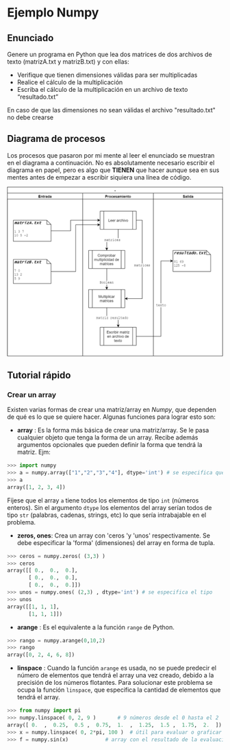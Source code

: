 # Ejemplo Numpy


## Enunciado

Genere un programa en Python que lea dos matrices de dos archivos de texto 
(matrizA.txt y matrizB.txt) y con ellas:

 - Verifique que tienen dimensiones válidas para ser multiplicadas
 - Realice el cálculo de la multiplicación
 - Escriba el cálculo de la multiplicación en un archivo de texto
   “resultado.txt”

En caso de que las dimensiones no sean válidas el archivo "resultado.txt" no 
debe crearse

## Diagrama de procesos

Los procesos que pasaron por mi mente al leer el enunciado se muestran en el 
diagrama a continuación. No es absolutamente necesario escribir el diagrama en 
papel, pero es algo que **TIENEN** que hacer aunque sea en sus mentes antes de 
empezar a escribir siquiera una línea de código.

![Diagrama procesos](https://github.com/Bangaa/experiencias-FCyP-1-2015/raw/numpy/10.-Numpy/diagram.png)

## Tutorial rápido

### Crear un array

Existen varias formas de crear una matriz/array en _Numpy_, que dependen de qué 
es lo que se quiere hacer. Algunas funciones para lograr esto son:

 * __array__ : Es la forma más básica de crear una matriz/array. Se le pasa 
   cualquier objeto que tenga la forma de un array. Recibe además argumentos 
   opcionales que pueden definir la forma que tendrá la matriz. Ejm:

```python console
>>> import numpy
>>> a = numpy.array(["1","2","3","4"], dtype='int') # se especifica que los elementos son de tipo entero
>>> a
array([1, 2, 3, 4])
```

Fíjese que el array `a` tiene todos los elementos de tipo `int` (números 
enteros). Sin el argumento `dtype` los elementos del array serían todos de tipo 
`str` (palabras, cadenas, strings, etc) lo que sería intrabajable en el 
problema.

 * __zeros, ones__: Crea un array con 'ceros 'y 'unos' respectivamente. Se debe 
   especificar la 'forma' (dimensiones) del array en forma de tupla.

```python console
>>> ceros = numpy.zeros( (3,3) )
>>> ceros
array([[ 0.,  0.,  0.],
       [ 0.,  0.,  0.],
       [ 0.,  0.,  0.]])
>>> unos = numpy.ones( (2,3) , dtype='int') # se especifica el tipo
>>> unos
array([[1, 1, 1],
       [1, 1, 1]])
```

 * __arange__ : Es el equivalente a la función `range` de Python.

```python console
>>> rango = numpy.arange(0,10,2)
>>> rango
array([0, 2, 4, 6, 8])
```

 * __linspace__ : Cuando la función `arange` es usada, no se puede predecir el 
   número de elementos que tendrá el array una vez creado, debido a la 
   precisión de los números flotantes. Para solucionar este problema se ocupa 
   la función `linspace`, que especifica la cantidad de elementos que tendrá el 
   array.

```python console
>>> from numpy import pi
>>> numpy.linspace( 0, 2, 9 )		# 9 números desde el 0 hasta el 2
array([ 0.  ,  0.25,  0.5 ,  0.75,  1.  ,  1.25,  1.5 ,  1.75,  2.  ])
>>> x = numpy.linspace( 0, 2*pi, 100 )	# útil para evaluar o graficar una función en muchos puntos
>>> f = numpy.sin(x)			# array con el resultado de la evaluación de 'x' en sin()
```

